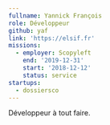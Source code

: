 ```yaml
---
fullname: Yannick François
role: Développeur
github: yaf
link: 'https://elsif.fr'
missions:
  - employer: Scopyleft
    end: '2019-12-31'
    start: '2018-12-12'
    status: service
startups:
  - dossiersco
---
```


Développeur à tout faire.

